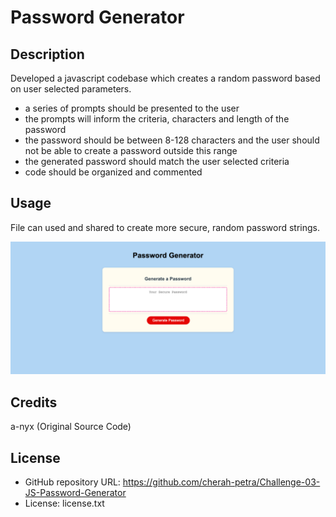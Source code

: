 
# Password Generator

## Description

Developed a javascript codebase which creates a random password based on user selected parameters. 

- a series of prompts should be presented to the user
- the prompts will inform the criteria, characters and length of the password
- the password should be between 8-128 characters and the user should not be able to create a password outside this range
- the generated password should match the user selected criteria
- code should be organized and commented


## Usage

File can used and shared to create more secure, random password strings. 

![Password Generator Screenshot](./assets/img/screencapture-127-0-0-1-5501-index-html-2023-04-02-16_33_14.png)

## Credits

a-nyx (Original Source Code)

## License

- GitHub repository URL: https://github.com/cherah-petra/Challenge-03-JS-Password-Generator
- License: license.txt




